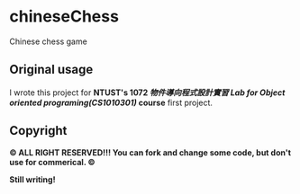 # chineseChess
Chinese chess game

## Original usage
I wrote this project for <b>NTUST's 1072 <i>物件導向程式設計實習 Lab for Object oriented programing(CS1010301)</i> course</b> first project.

## Copyright
<b> &copy; ALL RIGHT RESERVED!!! You can fork and change some code, but don't use for commerical. &copy;</b>

<b> Still writing!</b>
